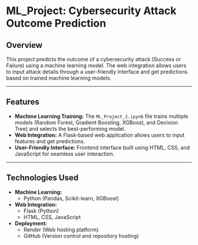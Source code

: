 # ML_Project: Cybersecurity Attack Outcome Prediction

## Overview
This project predicts the outcome of a cybersecurity attack (Success or Failure) using a machine learning model. The web integration allows users to input attack details through a user-friendly interface and get predictions based on trained machine learning models.

---

## Features
- **Machine Learning Training:** The `ML_Project_2.ipynb` file trains multiple models (Random Forest, Gradient Boosting, XGBoost, and Decision Tree) and selects the best-performing model.
- **Web Integration:** A Flask-based web application allows users to input features and get predictions.
- **User-Friendly Interface:** Frontend interface built using HTML, CSS, and JavaScript for seamless user interaction.

---

## Technologies Used
- **Machine Learning:**
  - Python (Pandas, Scikit-learn, XGBoost)
- **Web Integration:**
  - Flask (Python)
  - HTML, CSS, JavaScript
- **Deployment:**
  - Render (Web hosting platform)
  - GitHub (Version control and repository hosting)


